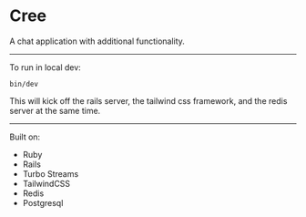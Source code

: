 # Cree

A chat application with additional functionality.

---

To run in local dev:

```
bin/dev
```

This will kick off the rails server, the tailwind css framework, and the redis server at the same time.

---

Built on:

- Ruby
- Rails
- Turbo Streams
- TailwindCSS
- Redis
- Postgresql

